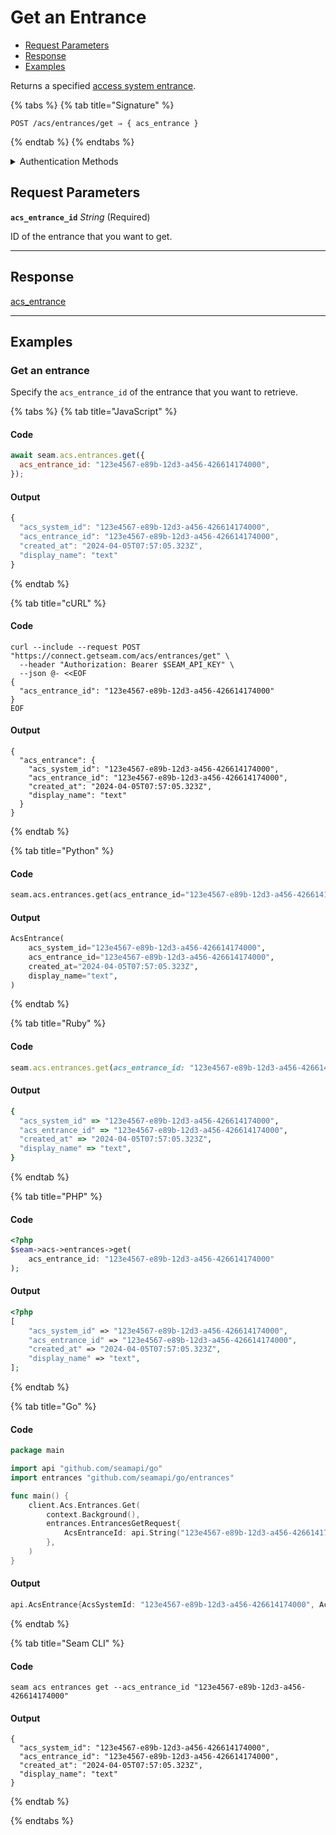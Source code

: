 # Get an Entrance

- [Request Parameters](./#request-parameters)
- [Response](./#response)
- [Examples](./#examples)

Returns a specified [access system entrance](../../../capability-guides/access-systems/retrieving-entrance-details.md).

{% tabs %}
{% tab title="Signature" %}
```
POST /acs/entrances/get ⇒ { acs_entrance }
```
{% endtab %}
{% endtabs %}

<details>

<summary>Authentication Methods</summary>

- API key
- Client session token

To learn more, see [Authentication](https://docs.seam.co/latest/api/authentication).
</details>

## Request Parameters

**`acs_entrance_id`** *String* (Required)

ID of the entrance that you want to get.

---


## Response

[acs\_entrance](./)


---

## Examples

### Get an entrance

Specify the `acs_entrance_id` of the entrance that you want to retrieve.

{% tabs %}
{% tab title="JavaScript" %}
#### Code

```javascript
await seam.acs.entrances.get({
  acs_entrance_id: "123e4567-e89b-12d3-a456-426614174000",
});
```

#### Output

```javascript
{
  "acs_system_id": "123e4567-e89b-12d3-a456-426614174000",
  "acs_entrance_id": "123e4567-e89b-12d3-a456-426614174000",
  "created_at": "2024-04-05T07:57:05.323Z",
  "display_name": "text"
}
```
{% endtab %}

{% tab title="cURL" %}
#### Code

```curl
curl --include --request POST "https://connect.getseam.com/acs/entrances/get" \
  --header "Authorization: Bearer $SEAM_API_KEY" \
  --json @- <<EOF
{
  "acs_entrance_id": "123e4567-e89b-12d3-a456-426614174000"
}
EOF
```

#### Output

```curl
{
  "acs_entrance": {
    "acs_system_id": "123e4567-e89b-12d3-a456-426614174000",
    "acs_entrance_id": "123e4567-e89b-12d3-a456-426614174000",
    "created_at": "2024-04-05T07:57:05.323Z",
    "display_name": "text"
  }
}
```
{% endtab %}

{% tab title="Python" %}
#### Code

```python
seam.acs.entrances.get(acs_entrance_id="123e4567-e89b-12d3-a456-426614174000")
```

#### Output

```python
AcsEntrance(
    acs_system_id="123e4567-e89b-12d3-a456-426614174000",
    acs_entrance_id="123e4567-e89b-12d3-a456-426614174000",
    created_at="2024-04-05T07:57:05.323Z",
    display_name="text",
)
```
{% endtab %}

{% tab title="Ruby" %}
#### Code

```ruby
seam.acs.entrances.get(acs_entrance_id: "123e4567-e89b-12d3-a456-426614174000")
```

#### Output

```ruby
{
  "acs_system_id" => "123e4567-e89b-12d3-a456-426614174000",
  "acs_entrance_id" => "123e4567-e89b-12d3-a456-426614174000",
  "created_at" => "2024-04-05T07:57:05.323Z",
  "display_name" => "text",
}
```
{% endtab %}

{% tab title="PHP" %}
#### Code

```php
<?php
$seam->acs->entrances->get(
    acs_entrance_id: "123e4567-e89b-12d3-a456-426614174000"
);
```

#### Output

```php
<?php
[
    "acs_system_id" => "123e4567-e89b-12d3-a456-426614174000",
    "acs_entrance_id" => "123e4567-e89b-12d3-a456-426614174000",
    "created_at" => "2024-04-05T07:57:05.323Z",
    "display_name" => "text",
];
```
{% endtab %}

{% tab title="Go" %}
#### Code

```go
package main

import api "github.com/seamapi/go"
import entrances "github.com/seamapi/go/entrances"

func main() {
	client.Acs.Entrances.Get(
		context.Background(),
		entrances.EntrancesGetRequest{
			AcsEntranceId: api.String("123e4567-e89b-12d3-a456-426614174000"),
		},
	)
}
```

#### Output

```go
api.AcsEntrance{AcsSystemId: "123e4567-e89b-12d3-a456-426614174000", AcsEntranceId: "123e4567-e89b-12d3-a456-426614174000", CreatedAt: "2024-04-05T07:57:05.323Z", DisplayName: "text"}
```
{% endtab %}

{% tab title="Seam CLI" %}
#### Code

```seam_cli
seam acs entrances get --acs_entrance_id "123e4567-e89b-12d3-a456-426614174000"
```

#### Output

```seam_cli
{
  "acs_system_id": "123e4567-e89b-12d3-a456-426614174000",
  "acs_entrance_id": "123e4567-e89b-12d3-a456-426614174000",
  "created_at": "2024-04-05T07:57:05.323Z",
  "display_name": "text"
}
```
{% endtab %}

{% endtabs %}


